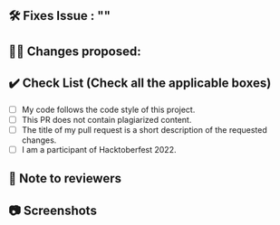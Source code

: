 <!-- If your PR fixes an open issue, use `Closes #101` to link your PR with the issue. #101 stands for the issue number you are fixing -->

## 🛠️ Fixes Issue : ""

<!-- Mention the issue number you have fixed.
Example: 🛠️ Fixes Issue #31 -->

<!-- Remove this section if not applicable -->

## 👨‍💻 Changes proposed:

<!-- List all the changes you have made in the project -->

<!-- DESCRIBE HERE -->

## ✔️ Check List (Check all the applicable boxes) <!-- Follow the below conventions to check the box -->

<!-- Mark all the applicable boxes. To mark the box as done follow the following conventions -->
<!--
[x] - Correct; marked as done
[ ] - Not correct; marked as **not** done
-->

-   [ ] My code follows the code style of this project.
-   [ ] This PR does not contain plagiarized content.
-   [ ] The title of my pull request is a short description of the requested changes.
-   [ ] I am a participant of Hacktoberfest 2022.

## 📄 Note to reviewers

<!-- Add notes to reviewers if applicable -->

## 📷 Screenshots

<!-- Write N/A if not available-->
